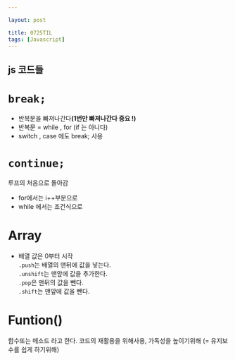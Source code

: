 ```yaml
---

layout: post

title: 0725TIL
tags: [Javascript]
---
```


js 코드들
--------

<code>break;</code> 
=================
* 반복문을 빠져나간다<b>(1번만 빠져나간다 중요 !)</b>
* 반복문 = while , for  (if 는 아니다)
* switch , case 에도 break; 사용 

<code>continue;</code> 
====================
 루프의 처음으로 돌아감
* for에서는 i++부분으로
* while 에서는 조건식으로

Array
=====

* 배열 값은 0부터 시작<br>
<code>.push</code>는 배열의 맨뒤에 값을 넣는다.<br>
<code>.unshift</code>는 맨앞에 값을 추가한다.<br>
<code>.pop</code>은 맨뒤의 값을 뺀다.<br>
<code>.shift</code>는 맨앞에 값을 뺀다.<br>


Funtion() 
======
함수또는 메소드 라고 한다.
코드의 재활용을 위해사용, 가독성을 높이기위해 (= 유지보수를 쉽게 하기위해)
